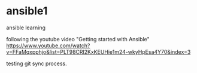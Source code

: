 # ansible1
ansible learning

following the youtube video "Getting started with Ansible" 
https://www.youtube.com/watch?v=FFaMqxpphjo&list=PLT98CRl2KxKEUHie1m24-wkyHpEsa4Y70&index=3

testing git sync process.
